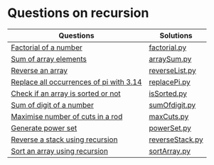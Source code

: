 # Questions on recursion

|Questions                                                                                         |      Solutions                  |
|--------------------------------------------------------------------------------------------------|--------------------------------|
|[Factorial of a number](https://www.geeksforgeeks.org/program-for-factorial-of-a-number/) |[factorial.py](https://github.com/Ashish-012/Competitive-Coding/blob/master/recursion/factorial.py)|
|[Sum of array elements](https://www.geeksforgeeks.org/sum-array-elements-using-recursion/) |[arraySum.py](https://github.com/Ashish-012/Competitive-Coding/blob/master/recursion/arraySum.py)|
|[Reverse an array](https://jminded.com/reversing-an-array-using-recursion-in-java/) |[reverseList.py](https://github.com/Ashish-012/Competitive-Coding/blob/master/recursion/reverseList.py)|
|[Replace all occurrences of pi with 3.14](https://www.geeksforgeeks.org/replace-all-occurrences-of-pi-with-3-14-in-a-given-string/) |[replacePi.py](https://github.com/Ashish-012/Competitive-Coding/blob/master/recursion/replacePi.py)|
|[Check if an array is sorted or not](https://www.geeksforgeeks.org/program-check-array-sorted-not-iterative-recursive/) |[isSorted.py](https://github.com/Ashish-012/Competitive-Coding/blob/master/recursion/isSorted.py)|
|[Sum of digit of a number](https://www.geeksforgeeks.org/sum-digit-number-using-recursion/) |[sumOfdigit.py](https://github.com/Ashish-012/Competitive-Coding/blob/master/recursion/sumOfdigit.py)|
|[Maximise number of cuts in a rod](https://www.geeksforgeeks.org/maximise-number-of-cuts-in-a-rod-if-it-can-be-cut-only-in-given-3-sizes/) |[maxCuts.py](https://github.com/Ashish-012/Competitive-Coding/blob/master/recursion/maxCuts.py)|
|[Generate power set](https://www.geeksforgeeks.org/recursive-program-to-generate-power-set/) |[powerSet.py](https://github.com/Ashish-012/Competitive-Coding/blob/master/recursion/powerSet.py)|
|[Reverse a stack using recursion](https://www.geeksforgeeks.org/reverse-a-stack-using-recursion/) |[reverseStack.py](https://github.com/Ashish-012/Competitive-Coding/blob/master/recursion/reverseStack.py)|
|[Sort an array using recursion](https://stackoverflow.com/questions/32804626/recursive-function-to-sort-an-array) |[sortArray.py](https://github.com/Ashish-012/Competitive-Coding/blob/master/recursion/sortArray.py)|


